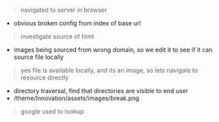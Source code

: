 >navigated to server in browser

- obvious broken config from index of base url
>investigate source of html

- images being sourced from wrong domain, so we edit it to see if it can source file locally

> yes file is available locally, and its an image, so lets navigate to resource directly

- directory traversal, find that directories are visible to end user
- /theme/Innovation/assets/images/break.png

> google used to lookup 